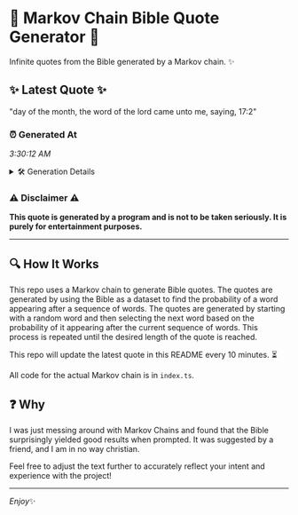 # 📖 Markov Chain Bible Quote Generator 📖

Infinite quotes from the Bible generated by a Markov chain. ✨

## ✨ Latest Quote ✨
"day of the month, the word of the lord came unto me, saying, 17:2"

### ⏰ Generated At
*3:30:12 AM*

<details>
    <summary>🛠️ Generation Details</summary>
    <p>
        <strong>🌱 Seed:</strong> day<br>
        <strong>🔄 Iterations:</strong> 13<br>
        <strong>📜 Context History:</strong><br>[ day ]: of<br>[ day, of ]: the<br>[ day, of, the ]: month,<br>[ day, of, the, month, ]: the<br>[ day, of, the, month,, the ]: word<br>[ day, of, the, month,, the, word ]: of<br>[ of, the, month,, the, word, of ]: the<br>[ the, month,, the, word, of, the ]: lord<br>[ month,, the, word, of, the, lord ]: came<br>[ the, word, of, the, lord, came ]: unto<br>[ word, of, the, lord, came, unto ]: me,<br>[ of, the, lord, came, unto, me, ]: saying,<br>[ the, lord, came, unto, me,, saying, ]: 17:2<br>
    </p>
</details>

### ⚠️ Disclaimer ⚠️
**This quote is generated by a program and is not to be taken seriously. It is purely for entertainment purposes.**

---

## 🔍 How It Works

This repo uses a Markov chain to generate Bible quotes. The quotes are generated by using the Bible as a dataset to find the probability of a word appearing after a sequence of words. The quotes are generated by starting with a random word and then selecting the next word based on the probability of it appearing after the current sequence of words. This process is repeated until the desired length of the quote is reached.

This repo will update the latest quote in this README every 10 minutes. ⏳

All code for the actual Markov chain is in `index.ts`.

## ❓ Why

I was just messing around with Markov Chains and found that the Bible surprisingly yielded good results when prompted. 
It was suggested by a friend, and I am in no way christian.

Feel free to adjust the text further to accurately reflect your intent and experience with the project!

---

*Enjoy*✨
